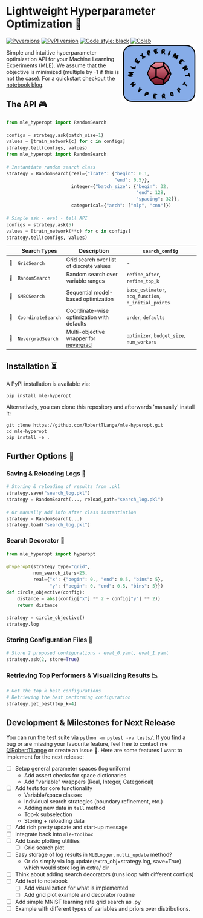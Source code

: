 # Lightweight Hyperparameter Optimization 🚀
[![Pyversions](https://img.shields.io/pypi/pyversions/mle-hyperopt.svg?style=flat-square)](https://pypi.python.org/pypi/mle-hyperopt)
[![PyPI version](https://badge.fury.io/py/mle-hyperopt.svg)](https://badge.fury.io/py/mle-hyperopt)
[![Code style: black](https://img.shields.io/badge/code%20style-black-000000.svg)](https://github.com/psf/black)
[![Colab](https://colab.research.google.com/assets/colab-badge.svg)](https://colab.research.google.com/github/RobertTLange/mle-hyperopt/blob/main/examples/getting_started.ipynb)
<a href="docs/logo_transparent.png_2"><img src="docs/logo_transparent.png" width="200" align="right" /></a>

Simple and intuitive hyperparameter optimization API for your Machine Learning Experiments (MLE). We assume that the objective is minimized (multiple by -1 if this is not the case). For a quickstart checkout the [notebook blog](https://github.com/RobertTLange/mle-hyperopt/blob/main/examples/getting_started.ipynb).

## The API 🎮

```python
from mle_hyperopt import RandomSearch

configs = strategy.ask(batch_size=1)
values = [train_network(c) for c in configs]
strategy.tell(configs, values)
from mle_hyperopt import RandomSearch

# Instantiate random search class
strategy = RandomSearch(real={"lrate": {"begin": 0.1,
                                        "end": 0.5}},
                        integer={"batch_size": {"begin": 32,
                                                "end": 128,
                                                "spacing": 32}},
                        categorical={"arch": ["mlp", "cnn"]})

# Simple ask - eval - tell API
configs = strategy.ask(5)
values = [train_network(**c) for c in configs]
strategy.tell(configs, values)
```

|     | Search Types           | Description | `search_config` |
| --- |----------------------- | ----------- | --------------- |
| 📄  |  `GridSearch`          |  Grid search  over list of discrete values  | - |
| 📄  |  `RandomSearch`        |  Random search over variable ranges         | `refine_after`, `refine_top_k` |
| 📄  |  `SMBOSearch`          |  Sequential model-based optimization        | `base_estimator`, `acq_function`, `n_initial_points`
| 📄  |  `CoordinateSearch`    |  Coordinate-wise optimization with defaults | `order`, `defaults`
| 📄  |  `NevergradSearch`     |  Multi-objective wrapper for [nevergrad](https://facebookresearch.github.io/nevergrad/) | `optimizer`, `budget_size`, `num_workers`


## Installation ⏳

A PyPI installation is available via:

```
pip install mle-hyperopt
```

Alternatively, you can clone this repository and afterwards 'manually' install it:

```
git clone https://github.com/RobertTLange/mle-hyperopt.git
cd mle-hyperopt
pip install -e .
```

## Further Options 🚴

### Saving & Reloading Logs 🏪

```python
# Storing & reloading of results from .pkl
strategy.save("search_log.pkl")
strategy = RandomSearch(..., reload_path="search_log.pkl")

# Or manually add info after class instantiation
strategy = RandomSearch(...)
strategy.load("search_log.pkl")
```

### Search Decorator 🧶

```python
from mle_hyperopt import hyperopt

@hyperopt(strategy_type="grid",
          num_search_iters=25,
          real={"x": {"begin": 0., "end": 0.5, "bins": 5},
                "y": {"begin": 0, "end": 0.5, "bins": 5}})
def circle_objective(config):
    distance = abs((config["x"] ** 2 + config["y"] ** 2))
    return distance

strategy = circle_objective()
strategy.log
```

### Storing Configuration Files 📑


```python
# Store 2 proposed configurations - eval_0.yaml, eval_1.yaml
strategy.ask(2, store=True)
```

### Retrieving Top Performers & Visualizing Results 📉

```python
# Get the top k best configurations
# Retrieving the best performing configuration
strategy.get_best(top_k=4)
```

## Development & Milestones for Next Release

You can run the test suite via `python -m pytest -vv tests/`. If you find a bug or are missing your favourite feature, feel free to contact me [@RobertTLange](https://twitter.com/RobertTLange) or create an issue :hugs:. Here are some features I want to implement for the next release:

- [ ] Setup general parameter spaces (log uniform)
  - Add assert checks for space dictionaries
  - Add "variable" wrappers (Real, Integer, Categorical)
- [ ] Add tests for core functionality
  - Variable/space classes
  - Individual search strategies (boundary refinement, etc.)
  - Adding new data in `tell` method
  - Top-k subselection
  - Storing + reloading data
- [ ] Add rich pretty update and start-up message
- [ ] Integrate back into `mle-toolbox`
- [ ] Add basic plotting utilities
  - [ ] Grid search plot
- [ ] Easy storage of log results in `MLELogger`, `multi_update` method?
  - Or do simply via log.update(extra_obj=strategy.log, save=True) which would store log in extra/ dir
- [ ] Think about adding search decorators (runs loop with different configs)
- [ ] Add text to notebook
  - [ ] Add visualization for what is implemented
  - [ ] Add grid plot example and decorator routine
- [ ] Add simple MNIST learning rate grid search as .py
- [ ] Example with different types of variables and priors over distributions.
